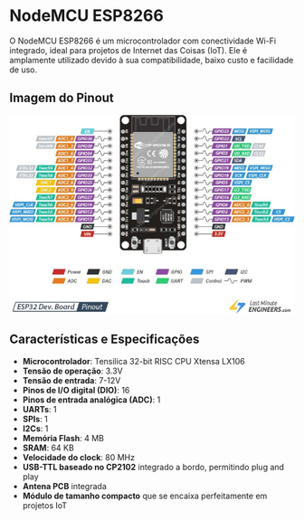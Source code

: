 # NodeMCU ESP8266

O NodeMCU ESP8266 é um microcontrolador com conectividade Wi-Fi integrado, ideal para projetos de Internet das Coisas (IoT). Ele é amplamente utilizado devido à sua compatibilidade, baixo custo e facilidade de uso.

## Imagem do Pinout
![Pinout ESP8266](pinout-esp8266.jpg)

## Características e Especificações

- **Microcontrolador**: Tensilica 32-bit RISC CPU Xtensa LX106
- **Tensão de operação**: 3.3V
- **Tensão de entrada**: 7-12V
- **Pinos de I/O digital (DIO)**: 16
- **Pinos de entrada analógica (ADC)**: 1
- **UARTs**: 1
- **SPIs**: 1
- **I2Cs**: 1
- **Memória Flash**: 4 MB
- **SRAM**: 64 KB
- **Velocidade do clock**: 80 MHz
- **USB-TTL baseado no CP2102** integrado a bordo, permitindo plug and play
- **Antena PCB** integrada
- **Módulo de tamanho compacto** que se encaixa perfeitamente em projetos IoT
